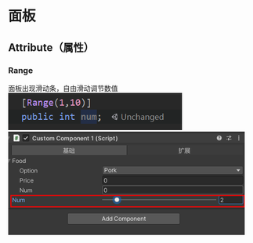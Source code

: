 # 面板
## Attribute（属性）
### Range
面板出现滑动条，自由滑动调节数值
![Alt text](assets/unity_inspector/image.png)
![Alt text](assets/unity_inspector/image-1.png)

